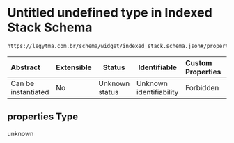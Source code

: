 # Untitled undefined type in Indexed Stack Schema

```txt
https://legytma.com.br/schema/widget/indexed_stack.schema.json#/properties
```




| Abstract            | Extensible | Status         | Identifiable            | Custom Properties | Additional Properties | Access Restrictions | Defined In                                                                                       |
| :------------------ | ---------- | -------------- | ----------------------- | :---------------- | --------------------- | ------------------- | ------------------------------------------------------------------------------------------------ |
| Can be instantiated | No         | Unknown status | Unknown identifiability | Forbidden         | Allowed               | none                | [indexed_stack.schema.json\*](../schema/widget/indexed_stack.schema.json "open original schema") |

## properties Type

unknown
